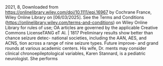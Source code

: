 2021,
8,
Downloaded
from
https://onlinelibrary.wiley.com/doi/10.1111/epi.16967
by
Cochrane
France,
Wiley
Online
Library
on
[06/03/2025].
See
the
Terms
and
Conditions
(https://onlinelibrary.wiley.com/terms-and-conditions)
on
Wiley
Online
Library
for
rules
of
use;
OA
articles
are
governed
by
the
applicable
Creative
Commons
LicenseTANG eT Al. | 1817
Preliminary results show better than chance seizure detec- national societies, including the AAN, AES, and ACNS,
tion across a range of nine seizure types. Future improve- and grand rounds at various academic centers. His wife, Dr.
ments may consider clinical chronoepileptological variables, Karen Stannard, is a pediatric neurologist. She performs